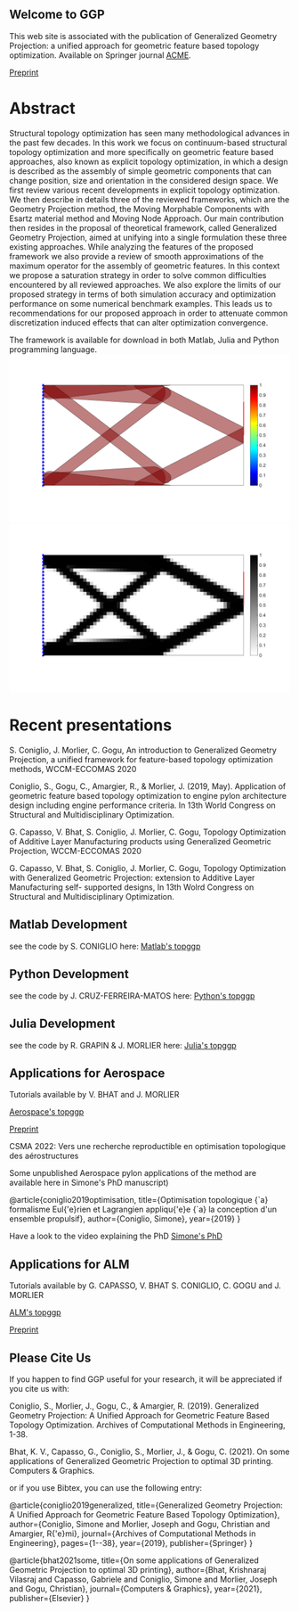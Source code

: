 ## Welcome to GGP

This web site is associated with the publication of Generalized Geometry Projection: a unified approach for geometric feature based topology optimization. Available on Springer journal [ACME](https://link.springer.com/article/10.1007/s11831-019-09362-8). 

[Preprint](https://hal.archives-ouvertes.fr/hal-02358693/document)

# Abstract
Structural topology optimization has seen many methodological advances in the past few decades. In this work we focus on continuum-based structural topology optimization and more specifically on geometric feature based approaches, also known as explicit topology optimization, in which a design is described as the assembly of simple geometric components that can change position, size and orientation in the considered design space. We first review various recent developments in explicit topology optimization. We then describe in details three of the reviewed frameworks, which are the Geometry Projection method, the Moving Morphable Components with Esartz material method and Moving Node Approach. Our main contribution then resides in the proposal of theoretical framework, called Generalized Geometry Projection, aimed at unifying into a single formulation these three existing approaches. While analyzing the features of the proposed framework we also provide a review of smooth approximations of the maximum operator for the assembly of geometric features. In this context we propose a saturation strategy in order to solve common difficulties encountered by all reviewed approaches. We also explore the limits of our proposed strategy in terms of both simulation accuracy and optimization performance on some numerical benchmark examples. This leads us to recommendations for our proposed approach in order to attenuate common discretization induced effects that can alter optimization convergence.

The framework is available for download in both Matlab, Julia and Python programming language.
![Example of component plot](26d.png)
![Example of density plot](26e.png)

# Recent presentations 

S. Coniglio, J. Morlier, C. Gogu, An introduction to Generalized Geometry Projection, a unified framework for feature-based topology optimization methods, WCCM-ECCOMAS 2020

Coniglio, S., Gogu, C., Amargier, R., & Morlier, J. (2019, May). Application of geometric feature based topology optimization to engine pylon architecture design including engine performance criteria. In 13th World Congress on Structural and Multidisciplinary Optimization.

G. Capasso, V. Bhat, S. Coniglio, J. Morlier, C. Gogu, Topology Optimization of Additive Layer Manufacturing products using Generalized Geometric Projection, WCCM-ECCOMAS 2020

G. Capasso, V. Bhat, S. Coniglio, J. Morlier, C. Gogu, Topology Optimization with Generalized Geometric Projection: extension to Additive Layer Manufacturing self- supported designs, In 13th Wolrd Congress on Structural and Multidisciplinary Optimization.


## Matlab Development 

see the code by S. CONIGLIO here:
[Matlab's topggp](https://github.com/topggp/GGP-Matlab)

## Python Development 

see the code by J. CRUZ-FERREIRA-MATOS here:
[Python's topggp](https://github.com/topggp/GGP-Python)

## Julia Development 

see the code by R. GRAPIN & J. MORLIER here:
[Julia's topggp](https://github.com/topggp/GGP-JULIA)


## Applications for Aerospace 

Tutorials available by V. BHAT and J. MORLIER

[Aerospace's topggp](https://github.com/topggp/GGP-Applications-for-Aerospace)

[Preprint](https://github.com/topggp/GGP-Applications-for-Aerospace)

CSMA 2022: Vers une recherche reproductible en optimisation topologique des aérostructures

Some unpublished Aerospace pylon applications of the method are available here in Simone's PhD manuscript)

@article{coniglio2019optimisation,
  title={Optimisation topologique {\`a} formalisme Eul{\'e}rien et Lagrangien appliqu{\'e}e {\`a} la conception d'un ensemble propulsif},
  author={Coniglio, Simone},
  year={2019}
}

Have a look to the video explaining the PhD [Simone's PhD](https://www.youtube.com/watch?v=pPm3LrmBew4) 


## Applications for ALM  

Tutorials  available by G. CAPASSO, V. BHAT S. CONIGLIO, C. GOGU and J. MORLIER

[ALM's topggp](https://github.com/topggp/GGP-for-Additive-Manufacturing)

[Preprint](https://hal.archives-ouvertes.fr/hal-03381445/document)



## Please Cite Us

If you happen to find GGP useful for your research, it will be appreciated if you cite us with:

Coniglio, S., Morlier, J., Gogu, C., & Amargier, R. (2019). Generalized Geometry Projection: A Unified Approach for Geometric Feature Based Topology Optimization. Archives of Computational Methods in Engineering, 1-38.

Bhat, K. V., Capasso, G., Coniglio, S., Morlier, J., & Gogu, C. (2021). On some applications of Generalized Geometric Projection to optimal 3D printing. Computers & Graphics.

or if you use Bibtex, you can use the following entry:

@article{coniglio2019generalized,
  title={Generalized Geometry Projection: A Unified Approach for Geometric Feature Based Topology Optimization},
  author={Coniglio, Simone and Morlier, Joseph and Gogu, Christian and Amargier, R{\'e}mi},
  journal={Archives of Computational Methods in Engineering},
  pages={1--38},
  year={2019},
  publisher={Springer}
}

@article{bhat2021some,
  title={On some applications of Generalized Geometric Projection to optimal 3D printing},
  author={Bhat, Krishnaraj Vilasraj and Capasso, Gabriele and Coniglio, Simone and Morlier, Joseph and Gogu, Christian},
  journal={Computers \& Graphics},
  year={2021},
  publisher={Elsevier}
}



